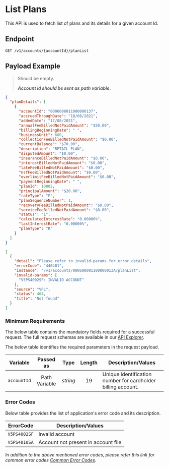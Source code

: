 # List Plans

This API is used to fetch list of plans and its details for a given account Id.

## Endpoint

`GET /v1/accounts/{accountId}/planList`

## Payload Example

<!--
type: tab
titles: Request, Response, Error
-->

>Should be empty.
>
>***Account id should be sent as path variable.***

<!--
type: tab
-->

```json
{
  "planDetails": [
    {
      "accountId": "0006000011000000137",
      "accruedThroughDate": "18/08/2021",
      "addedDate": "17/08/2021",
      "annualFeeBilledNotPaidAmount": "$50.00",
      "billingBeginningDate": " ",
      "businessUnit": 600,
      "collectionFeeBilledNotPaidAmount": "$0.00",
      "currentBalance": "$70.00",
      "description": "RETAIL PLAN",
      "disputedAmount": "$0.00",
      "insuranceBilledNotPaidAmount": "$0.00",
      "interestBilledNotPaidAmount": "$0.00",
      "lateFeeBilledNotPaidAmount": "$0.00",
      "nsfFeeBilledNotPaidAmount": "$0.00",
      "overlimitFeeBilledNotPaidAmount": "$0.00",
      "paymentBeginningDate": " ",
      "planId": 10002,
      "principalAmount": "$20.00",
      "rateType": "F",
      "planSequenceNumber": 1,
      "recoveryFeeBilledNotPaidAmount": "$0.00",
      "serviceFeeBilledNotPaidAmount": "$0.00",
      "status": "1",
      "calculatedInterestRate": "0.00000%",
      "lastInterestRate": "0.00000%",
      "planType": "R"
    }
  ]
}
```

<!--
type: tab
-->

```json
[
  {
    "detail": "Please refer to invalid-params for error details",
    "errorCode": "440401",
    "instance": "/v1/accounts/000600001100000013A/planList",
    "invalid-params": [
      "V5PS4002SF: INVALID ACCOUNT"
    ],
    "source": "VPL",
    "status": 404,
    "title": "Not found"
  }
]
```

<!-- type: tab-end -->

### Minimum Requirements

The below table contains the mandatory fields required for a successful request. The full request schemas are available in our [API Explorer](../api/?type=get&path=/v1/accounts/{accountId}/planList).

The below table identifies the required parameters in the request payload.

| Variable | Passed as | Type | Length | Description/Values |
| -------- | :-------: | :--: | :------------: | ------------------ |
| `accountId` | Path Variable | *string* | 19 | Unique identification number for cardholder billing account.|

### Error Codes

Below table provides the list of application's error code and its description.

| ErrorCode |  Description/Values |
| --------  | ------------------ |
| `V5PS4002SF` | Invalid account |
| `V5PS4010SA` | Account not present in account file |

*In addition to the above mentioned error codes, please refer this link for common error codes [Common Error Codes](?path=docs/Common_Error_Code.md).*
